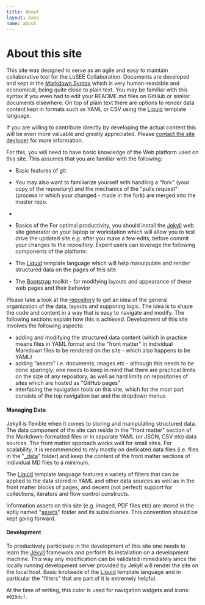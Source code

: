 ```yaml
---
title: About
layout: base
name: about
---
```


# About this site

This site was designed to serve as an agile and easy to maintain
collaborative tool for the LuSEE Collaboration. Documents are developed
and kept in the
<a href="https://www.markdownguide.org/basic-syntax/" target="_blank">Markdown Syntax</a>
which is very human-readable and economical, being quite close to plain text.
You may be familiar with this syntax if you even had to edit your README.md files on
GitHub or similar documents elsewhere. On top of plain text there are
options to render data content kept in formats such as YAML or CSV using the
<a href="https://shopify.github.io/liquid/" target="_blank">Liquid</a> template language.



If you are willing to contribute directly by developing the actual content
this will be even more valuable and greatly appreciated. Please
<a href="{{ '/content/contact.html' | relative_url }}">contact the site devloper</a>
for more information.

For this, you will
need to have basic knowledge of the Web platform used on this site.
This assumes that you are familiar with the following:

* Basic features of *git*.
* You may also want to familiarize yourself with handling
a "fork" (your copy of the repository) and the mechanics of the "pulls request"
(process in which your changed - made in the fork) are merged into the master repo.
* 

* Basics of the 
For optimal productivity, you should install the <a href="http://jekyllrb.com/">Jekyll</a> web
site generator on your laptop or workstation which will allow you to test drive the updated site
 e.g. after you make a few edits, before commit your changes to the repository.
Expert users can leverage the following components of the platform:
* The <a href="https://shopify.github.io/liquid/" target="_blank">Liquid</a> template language which will help manuipulate and render structured data on the pages of this site
* The <a href="http://getbootstrap.com/" target="_blank">Bootstrap</a> toolkit - for modifying layouts and appearance of these web pages and their behavior

Please take a look at the <a href="{{ site.github }}" target="_blank">repository</a>
to get an idea of the general organization of the data, layouts and supporing logic.
The idea is to shape the code and content in a way that is easy to navigate
and modify. The following sections explain how this is achieved.
Development of this site involves the following aspects:
* adding and modifying the structured data content (which in practice means files in YAML format and the "front matter" in
individual Markdown files to be rendered on the site - which also happens to be YAML)
* adding "assets" i.e. documents, images etc - although this needs to be done sparingly: one
needs to keep in mind that there are practical limits on the size of any repository, as well
as hard limits on repositories of sites which are hosted as "GitHub pages"
* interfacing the navigation tools on this site, which for the most part consists
of the top navigation bar and the dropdown menus


#### Managing Data
Jekyll is flexible when it comes to storing and manipulating structured data.
The data component of the site can reside in the "front matter" section of the Markdown-formatted
files or in separate YAML (or JSON, CSV etc) data sources. The front matter approach works well
for small sites. For scalability, it is recommended to rely mostly on dedicated data files (i.e.
files in the "<a href="{{ site.github }}/tree/master/_data" target="_blank">_data</a>" folder)
and keep the content of the front matter sections of individual MD files to a minimum.

The <a href="https://shopify.github.io/liquid/" target="_blank">Liquid</a> template language
features a variety of filters that can be applied to the data stored in YAML and other data sources
as well as in the front matter blocks of pages, and decent (not perfect) support for collections,
iterators and flow control constructs.

Information assets on this site (e.g. imaged, PDF files etc) are stored in the aptly named
"<a href="{{ site.github }}/tree/master/assets/" target="_blank">assets</a>"
folder and its subsiduaries. This convention should be kept going forward.


#### Development

To productively participate in the development of this site one needs to learn the
<a href="http://jekyllrb.com/">Jekyll</a> framework and perform its installation on
a development machine. This way any modification can be validated immediately since
the locally running development server provided by Jekyll will render the site
on the local host. Basic knolwede of the <a href="https://shopify.github.io/liquid/" target="_blank">
Liquid</a> template language and in particular the "filters" that are part of it is extremely helpful.

At the time of writing, this color is used for navigation widgets and icons: `#029dcf`.
